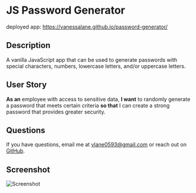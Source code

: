 # JS Password Generator
deployed app: https://vanessalane.github.io/password-generator/

## Description
A vanilla JavaScript app that can be used to generate passwords with special characters, numbers, lowercase letters, and/or uppercase letters.

## User Story
**As an** employee with access to sensitive data, **I want** to randomly generate a password that meets certain criteria **so that** I can create a strong password that provides greater security.

## Questions
If you have questions, email me at [vlane0593@gmail.com](mailto:vlane0593@gmail.com) or reach out on [GitHub](https://www.github.com/vanessalane).

## Screenshot
![Screenshot](https://media.giphy.com/media/Svdp7vWMmWAFczGxm0/giphy.gif)

